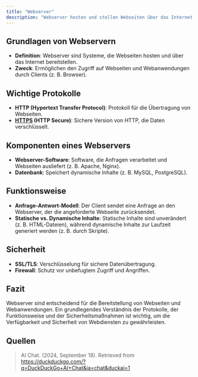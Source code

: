 ```yaml
---
title: "Webserver"
description: "Webserver hosten und stellen Webseiten über das Internet bereit. Sie verwenden Protokolle wie HTTP und HTTPS, bestehen aus Software und Datenbanken, und erfordern Sicherheitsmaßnahmen wie SSL/TLS für sichere Datenübertragung."
---
```


## Grundlagen von Webservern
- **Definition**: Webserver sind Systeme, die Webseiten hosten und über das Internet bereitstellen.
- **Zweck**: Ermöglichen den Zugriff auf Webseiten und Webanwendungen durch Clients (z. B. Browser).

## Wichtige Protokolle
- **HTTP (Hypertext Transfer Protocol)**: Protokoll für die Übertragung von Webseiten.
- **[HTTPS](/lerninhalte/https/) (HTTP Secure)**: Sichere Version von HTTP, die Daten verschlüsselt.

## Komponenten eines Webservers
- **Webserver-Software**: Software, die Anfragen verarbeitet und Webseiten ausliefert (z. B. Apache, Nginx).
- **Datenbank**: Speichert dynamische Inhalte (z. B. MySQL, PostgreSQL).

## Funktionsweise
- **Anfrage-Antwort-Modell**: Der Client sendet eine Anfrage an den Webserver, der die angeforderte Webseite zurücksendet.
- **Statische vs. Dynamische Inhalte**: Statische Inhalte sind unverändert (z. B. HTML-Dateien), während dynamische Inhalte zur Laufzeit generiert werden (z. B. durch Skripte).

## Sicherheit
- **SSL/TLS**: Verschlüsselung für sichere Datenübertragung.
- **Firewall**: Schutz vor unbefugtem Zugriff und Angriffen.

## Fazit
Webserver sind entscheidend für die Bereitstellung von Webseiten und Webanwendungen. Ein grundlegendes Verständnis der Protokolle, der Funktionsweise und der Sicherheitsmaßnahmen ist wichtig, um die Verfügbarkeit und Sicherheit von Webdiensten zu gewährleisten.

## Quellen

> AI Chat. (2024, September 18). Retrieved from https://duckduckgo.com/?q=DuckDuckGo+AI+Chat&ia=chat&duckai=1